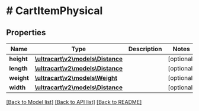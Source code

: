 # # CartItemPhysical

## Properties

Name | Type | Description | Notes
------------ | ------------- | ------------- | -------------
**height** | [**\ultracart\v2\models\Distance**](Distance.md) |  | [optional]
**length** | [**\ultracart\v2\models\Distance**](Distance.md) |  | [optional]
**weight** | [**\ultracart\v2\models\Weight**](Weight.md) |  | [optional]
**width** | [**\ultracart\v2\models\Distance**](Distance.md) |  | [optional]

[[Back to Model list]](../../README.md#models) [[Back to API list]](../../README.md#endpoints) [[Back to README]](../../README.md)
